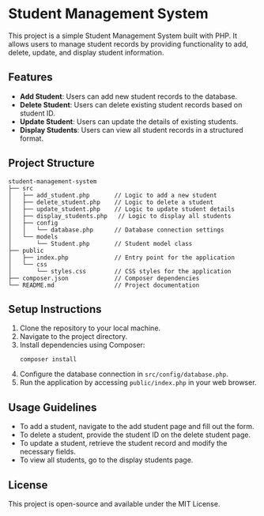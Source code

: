 # Student Management System

This project is a simple Student Management System built with PHP. It allows users to manage student records by providing functionality to add, delete, update, and display student information.

## Features

- **Add Student**: Users can add new student records to the database.
- **Delete Student**: Users can delete existing student records based on student ID.
- **Update Student**: Users can update the details of existing students.
- **Display Students**: Users can view all student records in a structured format.

## Project Structure

```
student-management-system
├── src
│   ├── add_student.php       // Logic to add a new student
│   ├── delete_student.php    // Logic to delete a student
│   ├── update_student.php    // Logic to update student details
│   ├── display_students.php   // Logic to display all students
│   ├── config
│   │   └── database.php      // Database connection settings
│   └── models
│       └── Student.php       // Student model class
├── public
│   ├── index.php             // Entry point for the application
│   └── css
│       └── styles.css        // CSS styles for the application
├── composer.json             // Composer dependencies
└── README.md                 // Project documentation
```

## Setup Instructions

1. Clone the repository to your local machine.
2. Navigate to the project directory.
3. Install dependencies using Composer:
   ```
   composer install
   ```
4. Configure the database connection in `src/config/database.php`.
5. Run the application by accessing `public/index.php` in your web browser.

## Usage Guidelines

- To add a student, navigate to the add student page and fill out the form.
- To delete a student, provide the student ID on the delete student page.
- To update a student, retrieve the student record and modify the necessary fields.
- To view all students, go to the display students page.

## License

This project is open-source and available under the MIT License.